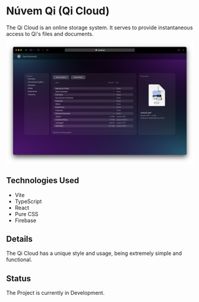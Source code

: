 # Núvem Qi (Qi Cloud)

The Qi Cloud is an online storage system. It serves to provide instantaneous access to Qi's files and documents.

![Screenshot](screenshot.png)

## Technologies Used

- Vite
- TypeScript
- React
- Pure CSS
- Firebase

## Details

The Qi Cloud has a unique style and usage, being extremely simple and functional.

## Status

The Project is currently in Development.
